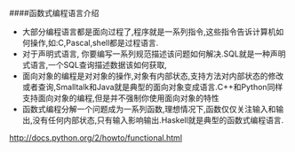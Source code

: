 ####函数式编程语言介绍

* 大部分编程语言都是面向过程了,程序就是一系列指令,这些指令告诉计算机如何操作,如:C,Pascal,shell都是过程语言.  
* 对于声明式语言, 你要编写一系列规范描述该问题如何解决.SQL就是一种声明式语言,一个SQL查询描述数据该如何获取,  
* 面向对象的编程是对对象的操作,对象有内部状态,支持方法对内部状态的修改或者查询,Smalltalk和Java就是典型的面向对象变成语言.C++和Python同样支持面向对象的编程,但是并不强制你使用面向对象的特性  
* 函数式编程分解一个问题成为一系列函数,理想情况下,函数仅仅关注输入和输出,没有任何内部状态,只有输入影响输出.Haskell就是典型的函数式编程语言.  

http://docs.python.org/2/howto/functional.html

